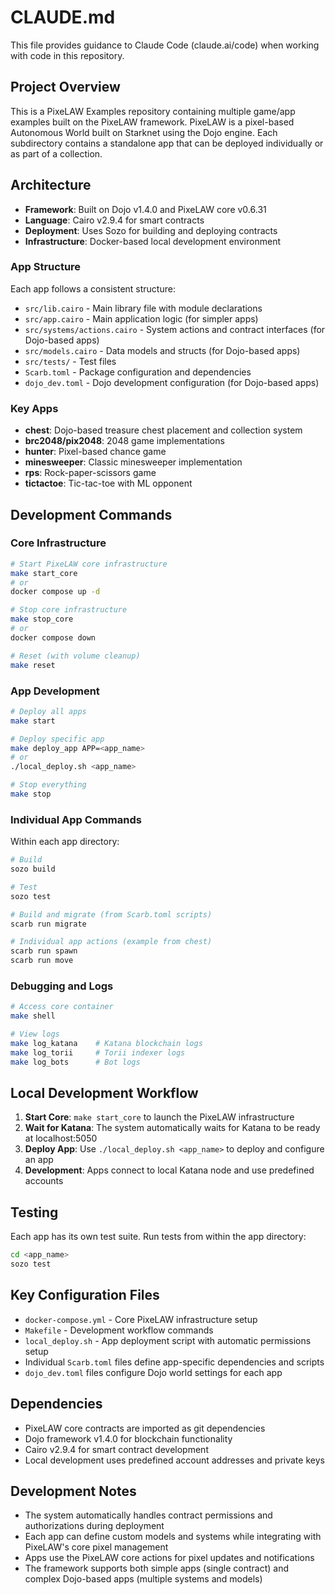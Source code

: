 # CLAUDE.md

This file provides guidance to Claude Code (claude.ai/code) when working with code in this repository.

## Project Overview

This is a PixeLAW Examples repository containing multiple game/app examples built on the PixeLAW framework. PixeLAW is a pixel-based Autonomous World built on Starknet using the Dojo engine. Each subdirectory contains a standalone app that can be deployed individually or as part of a collection.

## Architecture

- **Framework**: Built on Dojo v1.4.0 and PixeLAW core v0.6.31
- **Language**: Cairo v2.9.4 for smart contracts
- **Deployment**: Uses Sozo for building and deploying contracts
- **Infrastructure**: Docker-based local development environment

### App Structure
Each app follows a consistent structure:
- `src/lib.cairo` - Main library file with module declarations
- `src/app.cairo` - Main application logic (for simpler apps)
- `src/systems/actions.cairo` - System actions and contract interfaces (for Dojo-based apps)
- `src/models.cairo` - Data models and structs (for Dojo-based apps)
- `src/tests/` - Test files
- `Scarb.toml` - Package configuration and dependencies
- `dojo_dev.toml` - Dojo development configuration (for Dojo-based apps)

### Key Apps
- **chest**: Dojo-based treasure chest placement and collection system
- **brc2048/pix2048**: 2048 game implementations
- **hunter**: Pixel-based chance game
- **minesweeper**: Classic minesweeper implementation
- **rps**: Rock-paper-scissors game
- **tictactoe**: Tic-tac-toe with ML opponent

## Development Commands

### Core Infrastructure
```bash
# Start PixeLAW core infrastructure
make start_core
# or
docker compose up -d

# Stop core infrastructure
make stop_core
# or
docker compose down

# Reset (with volume cleanup)
make reset
```

### App Development
```bash
# Deploy all apps
make start

# Deploy specific app
make deploy_app APP=<app_name>
# or
./local_deploy.sh <app_name>

# Stop everything
make stop
```

### Individual App Commands
Within each app directory:
```bash
# Build
sozo build

# Test
sozo test

# Build and migrate (from Scarb.toml scripts)
scarb run migrate

# Individual app actions (example from chest)
scarb run spawn
scarb run move
```

### Debugging and Logs
```bash
# Access core container
make shell

# View logs
make log_katana    # Katana blockchain logs
make log_torii     # Torii indexer logs
make log_bots      # Bot logs
```

## Local Development Workflow

1. **Start Core**: `make start_core` to launch the PixeLAW infrastructure
2. **Wait for Katana**: The system automatically waits for Katana to be ready at localhost:5050
3. **Deploy App**: Use `./local_deploy.sh <app_name>` to deploy and configure an app
4. **Development**: Apps connect to local Katana node and use predefined accounts

## Testing

Each app has its own test suite. Run tests from within the app directory:
```bash
cd <app_name>
sozo test
```

## Key Configuration Files

- `docker-compose.yml` - Core PixeLAW infrastructure setup
- `Makefile` - Development workflow commands
- `local_deploy.sh` - App deployment script with automatic permissions setup
- Individual `Scarb.toml` files define app-specific dependencies and scripts
- `dojo_dev.toml` files configure Dojo world settings for each app

## Dependencies

- PixeLAW core contracts are imported as git dependencies
- Dojo framework v1.4.0 for blockchain functionality
- Cairo v2.9.4 for smart contract development
- Local development uses predefined account addresses and private keys

## Development Notes

- The system automatically handles contract permissions and authorizations during deployment
- Each app can define custom models and systems while integrating with PixeLAW's core pixel management
- Apps use the PixeLAW core actions for pixel updates and notifications
- The framework supports both simple apps (single contract) and complex Dojo-based apps (multiple systems and models)